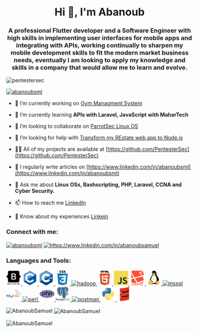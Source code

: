 <h1 align="center">Hi 👋, I'm Abanoub</h1>
<h3 align="center">A professional Flutter developer and a Software Engineer with high skills in implementing user interfaces for mobile apps and
integrating with APIs, working continually to sharpen my mobile development skills to fit the modern market business needs,
eventually I am looking to apply my knowledge and skills in a company that would allow me to learn and evolve.</h3>

<p align="left"> <img src="https://komarev.com/ghpvc/?username=pentestersec&label=Profile%20views&color=0e75b6&style=flat" alt="pentestersec" /> </p>

<p align="left"> <a href="https://twitter.com/Abanoub__Samuel" target="blank"><img src="https://img.shields.io/twitter/follow/abanoubsml?logo=twitter&style=for-the-badge" alt="abanoubsml" /></a> </p>

- 🔭 I’m currently working on [Gym Managment System](https://github.com/PentesterSec/GMS)

- 🌱 I’m currently learning **APIs with Laravel, JavaScript with MaharTech**

- 👯 I’m looking to collaborate on [ParrotSec Linux OS](https://nest.parrotsec.org/packages/parrot)

- 🤝 I’m looking for help with [Transform my REstate web app to Node.js](https://github.com/PentesterSec/R-estate)

- 👨‍💻 All of my projects are available at [https://github.com/PentesterSec](https://github.com/PentesterSec)

- 📝 I regularly write articles on [https://www.linkedin.com/in/abanoubsml](https://www.linkedin.com/in/abanoubsml)

- 💬 Ask me about **Linux OSs, Bashscripting, PHP, Laravel, CCNA and Cyber Security.**

- 📫 How to reach me [LinkedIn](https://www.linkedin.com/in/abanoubsamuel)

- 📄 Know about my experiences [Linkein](https://www.linkedin.com/in/abanoubsamuel)

   
              
  

<h3 align="left">Connect with me:</h3>
<p align="left">
<a href="https://twitter.com/abanoubsml" target="blank"><img align="center" src="https://raw.githubusercontent.com/rahuldkjain/github-profile-readme-generator/master/src/images/icons/Social/twitter.svg" alt="abanoubsml" height="30" width="40" /></a>
<a href="https://linkedin.com/in/https://www.linkedin.com/in/abanoubsamuel" target="blank"><img align="center" src="https://raw.githubusercontent.com/rahuldkjain/github-profile-readme-generator/master/src/images/icons/Social/linked-in-alt.svg" alt="https://www.linkedin.com/in/abanoubsamuel" height="30" width="40" /></a>
</p>

<h3 align="left">Languages and Tools:</h3>
<p align="left"> <a href="https://getbootstrap.com" target="_blank" rel="noreferrer"> <img src="https://raw.githubusercontent.com/devicons/devicon/master/icons/bootstrap/bootstrap-plain-wordmark.svg" alt="bootstrap" width="40" height="40"/> </a> <a href="https://www.cprogramming.com/" target="_blank" rel="noreferrer"> <img src="https://raw.githubusercontent.com/devicons/devicon/master/icons/c/c-original.svg" alt="c" width="40" height="40"/> </a> <a href="https://www.w3schools.com/cpp/" target="_blank" rel="noreferrer"> <img src="https://raw.githubusercontent.com/devicons/devicon/master/icons/cplusplus/cplusplus-original.svg" alt="cplusplus" width="40" height="40"/> </a> <a href="https://www.w3schools.com/css/" target="_blank" rel="noreferrer"> <img src="https://raw.githubusercontent.com/devicons/devicon/master/icons/css3/css3-original-wordmark.svg" alt="css3" width="40" height="40"/> </a> <a href="https://hadoop.apache.org/" target="_blank" rel="noreferrer"> <img src="https://www.vectorlogo.zone/logos/apache_hadoop/apache_hadoop-icon.svg" alt="hadoop" width="40" height="40"/> </a> <a href="https://www.w3.org/html/" target="_blank" rel="noreferrer"> <img src="https://raw.githubusercontent.com/devicons/devicon/master/icons/html5/html5-original-wordmark.svg" alt="html5" width="40" height="40"/> </a> <a href="https://developer.mozilla.org/en-US/docs/Web/JavaScript" target="_blank" rel="noreferrer"> <img src="https://raw.githubusercontent.com/devicons/devicon/master/icons/javascript/javascript-original.svg" alt="javascript" width="40" height="40"/> </a> <a href="https://laravel.com/" target="_blank" rel="noreferrer"> <img src="https://raw.githubusercontent.com/devicons/devicon/master/icons/laravel/laravel-plain-wordmark.svg" alt="laravel" width="40" height="40"/> </a> <a href="https://www.linux.org/" target="_blank" rel="noreferrer"> <img src="https://raw.githubusercontent.com/devicons/devicon/master/icons/linux/linux-original.svg" alt="linux" width="40" height="40"/> </a> <a href="https://www.microsoft.com/en-us/sql-server" target="_blank" rel="noreferrer"> <img src="https://www.svgrepo.com/show/303229/microsoft-sql-server-logo.svg" alt="mssql" width="40" height="40"/> </a> <a href="https://www.mysql.com/" target="_blank" rel="noreferrer"> <img src="https://raw.githubusercontent.com/devicons/devicon/master/icons/mysql/mysql-original-wordmark.svg" alt="mysql" width="40" height="40"/> </a> <a href="https://www.perl.org/" target="_blank" rel="noreferrer"> <img src="https://api.iconify.design/logos-perl.svg" alt="perl" width="40" height="40"/> </a> <a href="https://www.php.net" target="_blank" rel="noreferrer"> <img src="https://raw.githubusercontent.com/devicons/devicon/master/icons/php/php-original.svg" alt="php" width="40" height="40"/> </a> <a href="https://www.postgresql.org" target="_blank" rel="noreferrer"> <img src="https://raw.githubusercontent.com/devicons/devicon/master/icons/postgresql/postgresql-original-wordmark.svg" alt="postgresql" width="40" height="40"/> </a> <a href="https://postman.com" target="_blank" rel="noreferrer"> <img src="https://www.vectorlogo.zone/logos/getpostman/getpostman-icon.svg" alt="postman" width="40" height="40"/> </a> <a href="https://www.python.org" target="_blank" rel="noreferrer"> <img src="https://raw.githubusercontent.com/devicons/devicon/master/icons/python/python-original.svg" alt="python" width="40" height="40"/> </a> <a href="https://www.scala-lang.org" target="_blank" rel="noreferrer"> <img src="https://raw.githubusercontent.com/devicons/devicon/master/icons/scala/scala-original.svg" alt="scala" width="40" height="40"/> </a> </p>

<p><img align="left" src="https://github-readme-stats.vercel.app/api/top-langs?username=AbanoubSamuel&show_icons=true&locale=en&layout=compact" alt="AbanoubSamuel" /></p>

<p>&nbsp;<img align="center" src="https://github-readme-stats.vercel.app/api?username=AbanoubSamuel&show_icons=true&locale=en" alt="AbanoubSamuel" /></p>

<p><img align="center" src="https://github-readme-streak-stats.herokuapp.com/?user=AbanoubSamuel&" alt="AbanoubSamuel" /></p>



